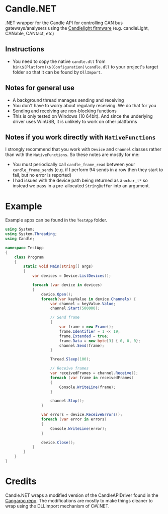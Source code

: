 # Candle.NET
.NET wrapper for the Candle API for controlling CAN bus gateways/analysers using the [Candlelight firmware](https://github.com/candle-usb/candleLight_fw) (e.g. candleLight, CANable, CANtact, etc)

## Instructions

* You need to copy the native `candle.dll` from `bin\$(Platform)\$(Configuration)\candle.dll` to your project's target folder so that it can be found by `DllImport`.

## Notes for general use

* A background thread manages sending and receiving
* You don't have to worry about regularly receiving. We do that for you
* Sending and receiving are non-blocking functions
* This is only tested on Windows (10 64bit). And since the underlying driver uses WinUSB, it is unlikely to work on other platforms

## Notes if you work directly with `NativeFunctions`

I strongly recommend that you work with `Device` and `Channel` classes rather than with the `NativeFunctions`. So these notes are mostly for me:

* You must periodically call `candle_frame_read` between your `candle_frame_send`s (e.g. if I perform 94 sends in a row then they start to fail, but no error is reported)
* I had issues with the device path being returned as a `wchar_t*` so instead we pass in a pre-allocated `StringBuffer` into an argument.

# Example

Example apps can be found in the `TestApp` folder.

```c#
using System;
using System.Threading;
using Candle;

namespace TestApp
{
	class Program
	{
		static void Main(string[] args)
		{
			var devices = Device.ListDevices();

			foreach (var device in devices)
			{
				device.Open();
				foreach(var keyValue in device.Channels) {
					var channel = keyValue.Value;
					channel.Start(500000);

					// Send frame
					{
						var frame = new Frame();
						frame.Identifier = 1 << 19;
						frame.Extended = true;
						frame.Data = new byte[3] { 0, 0, 0};
						channel.Send(frame);
					}

					Thread.Sleep(100);

					// Receive frames
					var receivedFrames = channel.Receive();
					foreach (var frame in receivedFrames)
					{
						Console.WriteLine(frame);
					}

					channel.Stop();
				}

				var errors = device.ReceiveErrors();
				foreach (var error in errors)
				{
					Console.WriteLine(error);
				}

				device.Close();
			}
		}
	}
}
```

# Credits

Candle.NET wraps a modified version of the CandleAPIDriver found in the [Cangaroo repo](https://github.com/HubertD/cangaroo/tree/master/src/driver/CandleApiDriver/api). The modifications are mostly to make things cleaner to wrap using the DLLImport mechanism of C#/.NET.

